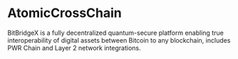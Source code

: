 # AtomicCrossChain
BitBridgeX is a fully decentralized quantum-secure platform enabling true interoperability of digital assets between Bitcoin to any blockchain, includes PWR Chain and Layer 2 network integrations.
